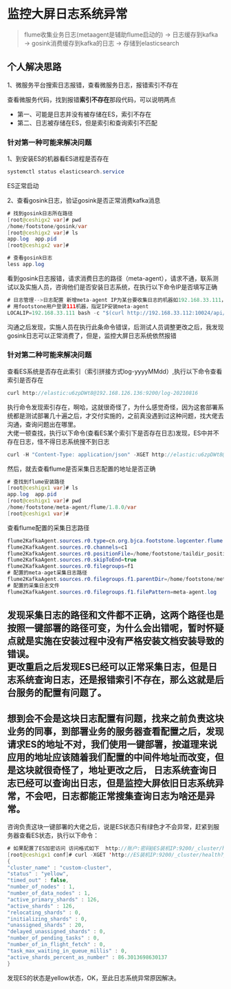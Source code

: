 # 监控大屏日志系统异常
> flume收集业务日志(metaagent是辅助flume启动的) → 日志缓存到kafka → gosink消费缓存到kafka的日志 → 存储到elasticsearch  

## 个人解决思路
1、微服务平台搜索日志报错，查看微服务日志，报错索引不存在   

  查看微服务代码，找到报错**索引不存在**那段代码，可以说明两点  
- 第一、可能是日志并没有被存储在ES，索引不存在
- 第二、日志被存储在ES，但是索引和查询索引不匹配

### 针对第一种可能来解决问题
1、到安装ES的机器看ES进程是否存在
```java
systemctl status elasticsearch.service
```
ES正常启动

2、查看gosink日志，验证gosink是否正常消费kafka消息
```java
# 找到gosink日志所在路径
[root@ceshigx2 var]# pwd
/home/footstone/gosink/var
[root@ceshigx2 var]# ls
app.log  app.pid
[root@ceshigx2 var]# 

# 查看gosink日志
less app.log
```

看到gosink日志报错，请求消费日志的路径（meta-agent），请求不通，联系测试以及实施人员，咨询他们是否安装日志系统，在执行以下命令IP是否填写正确
```java
# 日志管理-->日志配置 新增meta-agent IP为某台要收集日志的机器如192.168.33.111，日志文件名称要填绝对路径 /home/footstone/meta-agent/var/logs/meta-agent.log
# 用footstone用户登录111机器，指定IP安装meta-agent 
LOCALIP=192.168.33.111 bash -c "$(curl http://192.168.33.112:10024/api/install/flume_install_for_linux.sh)"
```
沟通之后发现，实施人员在执行此条命令错误，后测试人员调整更改之后，我发现gosink日志可以正常消费了，但是，监控大屏日志系统依然报错

### 针对第二种可能来解决问题

查看ES系统是否存在此索引（索引拼接方式log-yyyyMMdd）,执行以下命令查看索引是否存在
```java
curl http://elastic:u6zpDWt8@192.168.126.136:9200/log-20210816
```
执行命令发现索引存在，啊哈，这就很奇怪了，为什么感觉奇怪，因为这套部署系统都是测试部署几十遍之后，才交付实施的，之前真没遇到过这种问题，找大佬去沟通，查询问题出在哪里。  
大佬一顿查找，执行以下命令(查看ES某个索引下是否存在日志)发现，ES中并不存在日志，怪不得日志系统搜不到日志
```java
curl -H "Content-Type: application/json" -XGET http://elastic:u6zpDWt8@192.168.126.136:9200/log-20210816/_search -d '{"query":{"match_all":{}}}'
```
然后，就去查看flume是否采集日志配置的地址是否正确
```java
# 查找到flume安装路径
[root@ceshigx1 var]# ls
app.log  app.pid
[root@ceshigx1 var]# pwd
/home/footstone/meta-agent/flume/1.8.0/var
[root@ceshigx1 var]# 
```
查看flume配置的采集日志路径
```java
flume2KafkaAgent.sources.r0.type=cn.org.bjca.footstone.logcenter.flume.custome.source.taildir.TaildirSource
flume2KafkaAgent.sources.r0.channels=c1
flume2KafkaAgent.sources.r0.positionFile=/home/footstone/taildir_position0.json
flume2KafkaAgent.sources.r0.skipToEnd=true
flume2KafkaAgent.sources.r0.filegroups=f1
# 配置的meta-aget采集日志路径
flume2KafkaAgent.sources.r0.filegroups.f1.parentDir=/home/footstone/meta-agent/var/logs/
# 配置的采集日志文件
flume2KafkaAgent.sources.r0.filegroups.f1.filePattern=meta-agent.log
```

发现采集日志的路径和文件都不正确，这两个路径也是按照一键部署的路径可变，为什么会出错呢，暂时怀疑点就是实施在安装过程中没有严格安装文档安装导致的错误。  
更改重启之后发现ES已经可以正常采集日志，但是日志系统查询日志，还是报错索引不存在，那么这就是后台服务的配置有问题了。  
-----
想到会不会是这块日志配置有问题，找来之前负责这块业务的同事，到部署业务的服务器查看配置之后，发现请求ES的地址不对，我们使用一键部署，按道理来说应用的地址应该随着我们配置的中间件地址而改变，但是这块就很奇怪了，地址更改之后，
日志系统查询日志已经可以查询出日志，但是监控大屏依旧日志系统异常，不会吧，日志都能正常搜集查询日志为啥还是异常。  
----
咨询负责这块一键部署的大佬之后，说是ES状态只有绿色才不会异常，赶紧到服务器查看ES状态，执行以下命令：
```java
# 如果配置了ES加密访问 访问格式如下  http://账户:密码@ES装机IP:9200/_cluster/health?pretty
[root@ceshigx1 conf]# curl -XGET 'http://ES装机IP:9200/_cluster/health?pretty'
{
"cluster_name" : "custom-cluster",
"status" : "yellow",
"timed_out" : false,
"number_of_nodes" : 1,
"number_of_data_nodes" : 1,
"active_primary_shards" : 126,
"active_shards" : 126,
"relocating_shards" : 0,
"initializing_shards" : 0,
"unassigned_shards" : 20,
"delayed_unassigned_shards" : 0,
"number_of_pending_tasks" : 0,
"number_of_in_flight_fetch" : 0,
"task_max_waiting_in_queue_millis" : 0,
"active_shards_percent_as_number" : 86.3013698630137
}
```

发现ES的状态是yellow状态，OK，至此日志系统异常原因解决。






